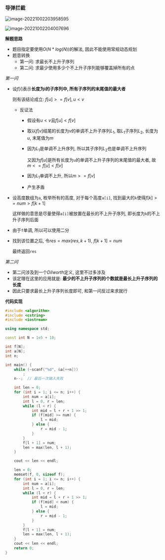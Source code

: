 ### 导弹拦截

![image-20221002203958595](http://www.cdn.liver0377.xyz/typora/202210022039659.png)

![image-20221002204007696](http://www.cdn.liver0377.xyz/typora/202210022040729.png)



**解题思路**

- 题目指定要使用$O(N * log(N))$的解法, 因此不能使用常规动态规划
- 题意转换
  - 第一问: 求最长不上升子序列
  - 第二问: 求最少使用多少个不上升子序列能够覆盖掉所有的点

*第一问*

- 设$f[i]$表示**长度为i的子序列中, 所有子序列的末尾值的最大者**

  则有该结论成立: $f[u] >= f[v], u < v$

  - 反证法

    - 假设有$u < v$且$f[u] < f[v]$

    - 取以$f[v]$结尾的长度为$v$的单调不上升子序列$L_1$, 取$L_1$子序列$L_2$, 长度为$u$, 末尾值为$m$

    - 因为$L_1$是单调不上升序列, 所以其子序列$L_2$也是单调不上升序列

      又因为$f[u]$是所有长度为`u`的单调不上升子序列的末尾值的最大者, 故$m <= f[u] < f[v]$

    - 因为$L_1$单调不上升, 所以$m >= f[v]$

    - 产生矛盾

- 设高度数组为`a`, 枚举所有的高度, 对于每个高度`a[i]`, 找到最大的`k`使得$f[k] >= num > f[k + 1]$

  这样做的意思是尽量使得`a[i]`被放置在最长的不上升子序列, 即长度为`k`的不上升子序列后面

- 由于`f`单调, 所以可以使用二分

- 找到该位置之后, 令$res = max(res, k + 1)$, $f[k + 1] = num$

  最终返回`res`



*第二问*

- 第二问涉及到一个$Dilworth$定义, 这里不过多涉及
- 该定理在这里的应用就是: **最少的不上升子序列的个数就是最长上升子序列的长度**
- 因此只要求最长上升子序列长度即可, 和第一问反过来求就行



**代码实现**

```cc
#include <algorithm>
#include <cstring>
#include <iostream>

using namespace std;

const int N = 1e5 + 10;

int f[N];
int a[N];
int n;

int main() {
    while (~scanf("%d", &a[++n]))
        ;
    n--;  // 最后一次输入失败

    int len = 0;
    for (int i = 1; i <= n; i++) {
        int num = a[i];
        int l = 0, r = len;
        while (l < r) {
            int mid = l + r + 1 >> 1;
            if (f[mid] >= num) {
                l = mid;
            } else {
                r = mid - 1;
            }
        }
        f[l + 1] = num;
        len = max(len, l + 1);
    }

    cout << len << endl;

    len = 0;
    memset(f, 0, sizeof f);
    for (int i = 1; i <= n; i++) {
        int num = a[i];
        int l = 0, r = len;
        while (l < r) {
            int mid = l + r + 1 >> 1;
            if (f[mid] < num) {
                l = mid;
            } else {
                r = mid - 1;
            }
        }
        f[l + 1] = num;
        len = max(len, l + 1);
    }
    cout << len << endl;
    return 0;
}
```

